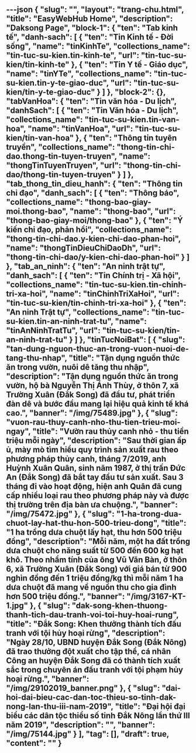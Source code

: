 ---json
{
    "slug": "",
    "layout": "trang-chu.html",
    "title": "EasyWebHub Home",
    "description": "Daksong Page",
    "block-1": {
        "ten": "Tab kinh tế",
        "danh-sach": [
            {
                "ten": "Tin Kinh tế - Đời sống",
                "name": "tinKinhTe",
                "collections_name": "tin-tuc-su-kien.tin-kinh-te",
                "url": "tin-tuc-su-kien/tin-kinh-te"
            },
            {
                "ten": "Tin Y tế - Giáo dục",
                "name": "tinYTe",
                "collections_name": "tin-tuc-su-kien.tin-y-te-giao-duc",
                "url": "tin-tuc-su-kien/tin-y-te-giao-duc"
            }
        ]
    },
    "block-2": {},
    "tabVanHoa": {
        "ten": "Tin văn hóa - Du lịch",
        "danhSach": [
            {
                "ten": "Tin Văn hóa - Du lịch",
                "collections_name": "tin-tuc-su-kien.tin-van-hoa",
                "name": "tinVanHoa",
                "url": "tin-tuc-su-kien/tin-van-hoa"
            },
            {
                "ten": "Thông tin tuyên truyền",
                "collections_name": "thong-tin-chi-dao.thong-tin-tuyen-truyen",
                "name": "thongTinTuyenTruyen",
                "url": "thong-tin-chi-dao/thong-tin-tuyen-truyen"
            }
        ]
    },
    "tab_thong_tin_dieu_hanh": {
        "ten": "Thông tin chỉ đạo",
        "danh_sach": [
            {
                "ten": "Thông báo",
                "collections_name": "thong-bao-giay-moi.thong-bao",
                "name": "thong-bao",
                "url": "thong-bao-giay-moi/thong-bao"
            },
            {
                "ten": "Ý kiến chỉ đạo, phản hồi",
                "collections_name": "thong-tin-chi-dao.y-kien-chi-dao-phan-hoi",
                "name": "thongTinDieuChiDaoDh",
                "url": "thong-tin-chi-dao/y-kien-chi-dao-phan-hoi"
            }
        ]
    },
    "tab_an_ninh": {
        "ten": "An ninh trật tự",
        "danh_sach": [
            {
                "ten": "Tin Chính trị - Xã hội",
                "collections_name": "tin-tuc-su-kien.tin-chinh-tri-xa-hoi",
                "name": "tinChinhTriXaHoi",
                "url": "tin-tuc-su-kien/tin-chinh-tri-xa-hoi"
            },
            {
                "ten": "An ninh Trật tự",
                "collections_name": "tin-tuc-su-kien.tin-an-ninh-trat-tu",
                "name": "tinAnNinhTratTu",
                "url": "tin-tuc-su-kien/tin-an-ninh-trat-tu"
            }
        ]
    },
    "tinTucNoiBat": [
        {
            "slug": "tan-dung-nguon-thuc-an-trong-vuon-nuoi-de-tang-thu-nhap",
            "title": "Tận dụng nguồn thức ăn trong vườn, nuôi dê tăng thu nhập",
            "description": "Tận dụng nguồn thức ăn trong vườn, hộ bà Nguyễn Thị Ánh Thùy, ở thôn 7, xã Trường Xuân (Đắk Song) đã đầu tư, phát triển đàn dê và bước đầu mang lại hiệu quả kinh tế khá cao.",
            "banner": "/img/75489.jpg"
        },
        {
            "slug": "vuon-rau-thuy-canh-nho-thu-tien-trieu-moi-ngay",
            "title": "Vườn rau thủy canh nhỏ - thu tiền triệu mỗi ngày",
            "description": "Sau thời gian ấp ủ, mày mò tìm hiểu quy trình sản xuất rau theo phương pháp thủy canh, tháng 7/2019, anh Huỳnh Xuân Quân, sinh năm 1987, ở thị trấn Đức An (Đắk Song) đã bắt tay đầu tư sản xuất. Sau 3 tháng đi vào hoạt động, hiện anh Quân đã cung cấp nhiều loại rau theo phương pháp này và được thị trường trên địa bàn ưa chuộng.",
            "banner": "/img/75472.jpg"
        },
        {
            "slug": "1-ha-trong-dua-chuot-lay-hat-thu-hon-500-trieu-dong",
            "title": "1 ha trồng dưa chuột lấy hạt, thu hơn 500 triệu đồng",
            "description": "Mỗi năm, một ha đất trồng dưa chuột cho năng suất từ 500 đến 600 kg hạt khô. Theo nhẩm tính của ông Vũ Văn Bàn, ở thôn 6, xã Trường Xuân (Đắk Song) với giá bán từ 900 nghìn đồng đến 1 triệu đồng/kg thì mỗi năm 1 ha dưa chuột đã mang về nguồn thu cho gia đình hơn 500 triệu đồng.",
            "banner": "/img/3167-KT-1.jpg"
        },
        {
            "slug": "dak-song-khen-thuong-thanh-tich-dau-tranh-voi-toi-huy-hoai-rung",
            "title": "Đắk Song: Khen thưởng thành tích đấu tranh với tội hủy hoại rừng",
            "description": "Ngày 28/10, UBND huyện Đắk Song (Đắk Nông) đã trao thưởng đột xuất cho tập thể, cá nhân Công an huyện Đắk Song đã có thành tích xuất sắc trong chuyên án đấu tranh với tội phạm hủy hoại rừng.",
            "banner": "/img/29102019_banner.png"
        },
        {
            "slug": "dai-hoi-dai-bieu-cac-dan-toc-thieu-so-tinh-dak-nong-lan-thu-iii-nam-2019",
            "title": "Đại hội đại biểu các dân tộc thiểu số tỉnh Đắk Nông lần thứ III năm 2019",
            "description": "",
            "banner": "/img/75144.jpg"
        }
    ],
    "tag": [],
    "draft": true,
    "__content__": ""
}
---
